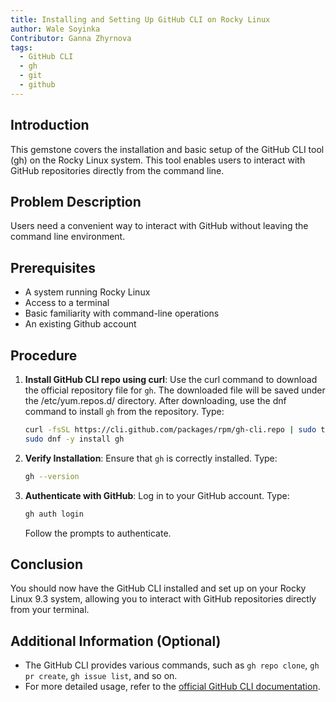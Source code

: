 ```yaml
---
title: Installing and Setting Up GitHub CLI on Rocky Linux
author: Wale Soyinka
Contributor: Ganna Zhyrnova
tags:
  - GitHub CLI
  - gh
  - git
  - github
---
```


## Introduction

This gemstone covers the installation and basic setup of the GitHub CLI tool (gh) on the Rocky Linux system. This tool enables users to interact with GitHub repositories directly from the command line.

## Problem Description

Users need a convenient way to interact with GitHub without leaving the command line environment.

## Prerequisites

- A system running Rocky Linux
- Access to a terminal
- Basic familiarity with command-line operations
- An existing Github account

## Procedure

1. **Install GitHub CLI repo using curl**:
   Use the curl command to download the official repository file for `gh`. The downloaded file will be saved under the /etc/yum.repos.d/ directory. After downloading, use the dnf command to install `gh` from the repository. Type:

   ```bash
   curl -fsSL https://cli.github.com/packages/rpm/gh-cli.repo | sudo tee /etc/yum.repos.d/github-cli.repo
   sudo dnf -y install gh
   ```

2. **Verify Installation**:
   Ensure that `gh` is correctly installed. Type:

   ```bash
   gh --version
   ```

3. **Authenticate with GitHub**:
   Log in to your GitHub account. Type:

   ```bash
   gh auth login
   ```

   Follow the prompts to authenticate.

## Conclusion

You should now have the GitHub CLI installed and set up on your Rocky Linux 9.3 system, allowing you to interact with GitHub repositories directly from your terminal.

## Additional Information (Optional)

- The GitHub CLI provides various commands, such as `gh repo clone`, `gh pr create`, `gh issue list`, and so on.
- For more detailed usage, refer to the [official GitHub CLI documentation](https://cli.github.com/manual/).
